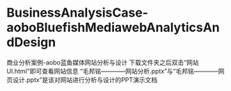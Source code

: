 # BusinessAnalysisCase-aoboBluefishMediawebAnalyticsAndDesign
商业分析案例-aobo蓝鱼媒体网站分析与设计
下载文件夹之后双击“网站UI.html”即可查看网站信息
“毛邦铭————网站分析.pptx”与“毛邦铭————网页设计.pptx”是该对网站进行分析与设计的PPT演示文档
